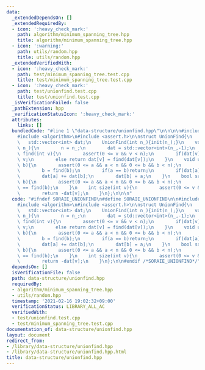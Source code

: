 ```yaml
---
data:
  _extendedDependsOn: []
  _extendedRequiredBy:
  - icon: ':heavy_check_mark:'
    path: algorithm/minimum_spanning_tree.hpp
    title: algorithm/minimum_spanning_tree.hpp
  - icon: ':warning:'
    path: utils/random.hpp
    title: utils/random.hpp
  _extendedVerifiedWith:
  - icon: ':heavy_check_mark:'
    path: test/minimum_spanning_tree.test.cpp
    title: test/minimum_spanning_tree.test.cpp
  - icon: ':heavy_check_mark:'
    path: test/unionfind.test.cpp
    title: test/unionfind.test.cpp
  _isVerificationFailed: false
  _pathExtension: hpp
  _verificationStatusIcon: ':heavy_check_mark:'
  attributes:
    links: []
  bundledCode: "#line 1 \"data-structure/unionfind.hpp\"\n\n\n\n#include <vector>\n\
    #include <algorithm>\n#include <assert.h>\n\nstruct UnionFind{\n    int n;\n \
    \   std::vector<int> dat;\n    UnionFind(int n_){init(n_);}\n    void init(int\
    \ n_){\n        n = n_;\n        dat = std::vector<int>(n_,-1);\n    }\n    int\
    \ find(int v){\n        assert(0 <= v && v < n);\n        if(dat[v] < 0)return\
    \ v;\n        else return dat[v] = find(dat[v]);\n    }\n    void unite(int a,int\
    \ b){\n        assert(0 <= a && a < n && 0 <= b && b < n);\n        a = find(a);\n\
    \        b = find(b);\n        if(a == b)return;\n        if(dat[a] > dat[b])std::swap(a,b);\n\
    \        dat[a] += dat[b];\n        dat[b] = a;\n    }\n    bool same(int a,int\
    \ b){\n        assert(0 <= a && a < n && 0 <= b && b < n);\n        return find(a)\
    \ == find(b);\n    }\n    int size(int v){\n        assert(0 <= v && v < n);\n\
    \        return -dat[v];\n    }\n};\n\n\n"
  code: "#ifndef SORAIE_UNIONFIND\n#define SORAIE_UNIONFIND\n\n#include <vector>\n\
    #include <algorithm>\n#include <assert.h>\n\nstruct UnionFind{\n    int n;\n \
    \   std::vector<int> dat;\n    UnionFind(int n_){init(n_);}\n    void init(int\
    \ n_){\n        n = n_;\n        dat = std::vector<int>(n_,-1);\n    }\n    int\
    \ find(int v){\n        assert(0 <= v && v < n);\n        if(dat[v] < 0)return\
    \ v;\n        else return dat[v] = find(dat[v]);\n    }\n    void unite(int a,int\
    \ b){\n        assert(0 <= a && a < n && 0 <= b && b < n);\n        a = find(a);\n\
    \        b = find(b);\n        if(a == b)return;\n        if(dat[a] > dat[b])std::swap(a,b);\n\
    \        dat[a] += dat[b];\n        dat[b] = a;\n    }\n    bool same(int a,int\
    \ b){\n        assert(0 <= a && a < n && 0 <= b && b < n);\n        return find(a)\
    \ == find(b);\n    }\n    int size(int v){\n        assert(0 <= v && v < n);\n\
    \        return -dat[v];\n    }\n};\n\n#endif /*SORAIE_UNIONFIND*/"
  dependsOn: []
  isVerificationFile: false
  path: data-structure/unionfind.hpp
  requiredBy:
  - algorithm/minimum_spanning_tree.hpp
  - utils/random.hpp
  timestamp: '2021-02-16 19:02:32+09:00'
  verificationStatus: LIBRARY_ALL_AC
  verifiedWith:
  - test/unionfind.test.cpp
  - test/minimum_spanning_tree.test.cpp
documentation_of: data-structure/unionfind.hpp
layout: document
redirect_from:
- /library/data-structure/unionfind.hpp
- /library/data-structure/unionfind.hpp.html
title: data-structure/unionfind.hpp
---
```

